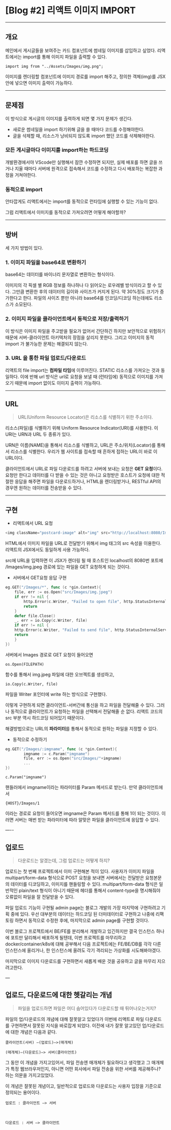 # [Blog #2] 리액트 이미지 IMPORT

---

## 개요

메인에서 게시글들을 보여주는 카드 컴포넌트에 썸네일 이미지를 삽입하고 싶었다. 리액트에서는 import를 통해 이미지 파일을 출력할 수 있다.

```JS
import img from "../Assets/Images/img.png";
```

이미지를 렌더링할 컴포넌트에 이미지 경로를 import 해주고, 정의한 객체(img)를 JSX 안에 넣으면 이미지 출력이 가능하다.

---

## 문제점

이 방식으로 게시글의 이미지를 출력하게 되면 몇 가지 문제가 생긴다.

* 새로운 썸네일을 import 하기위해 글을 쓸 때마다 코드를 수정해야한다.
* 글을 삭제할 때, 리소스가 낭비되지 않도록 import 했던 코드를 삭제해야한다.

### 모든 게시글마다 이미지를 import하는 하드코딩

개발환경에서야 VScode만 실행해서 잠깐 수정하면 되지만, 실제 배포를 하면 글을 쓰거나 지울 때마다 서버에 원격으로 접속해서 코드를 수정하고 다시 배포하는 복잡한 과정을 거쳐야한다.

### 동적으로 import

안타깝게도 리액트에서는 import를 동적으로 런타임에 실행할 수 있는 기능이 없다.

그럼 리액트에서 이미지를 동적으로 가져오려면 어떻게 해야할까?

---

## 방버

세 가지 방법이 있다.

### 1. 이미지 파일을 base64로 변환하기 

base64는 데이터를 바이너리 문자열로 변환하는 형식이다.

이미지의 각 픽셀 별 RGB 정보를 하나하나 다 읽어오는 로우레벨 방식이라고 할 수 있다. 그만큼 변환한 후의 데이터의 길이와 사이즈가 커지게 된다. 약 30%정도 크기가 증가한다고 한다. 파일의 사이즈 뿐만 아니라 base64를 인코딩/디코딩 하는데에도 리소스가 소모된다.

### 2. 이미지 파일을 클라이언트에서 동적으로 저장/출력하기 

이 방식은 이미지 파일을 주고받을 필요가 없어서 간단하긴 하지만 보안적으로 위험하기 때문에 서버-클라이언트 아키텍처의 장점을 살리지 못한다. 그리고 이미지의 동적 import 가 불가능한 문제는 해결되지 않는다.

### 3. **URL 을 통한 파일 업로드/다운로드**

리액트의 file import는 **컴파일 타임**에 이루어진다. STATIC 리소스를 가져오는 것과 동일하다. 이에 반해 url 방식은 url로 요청을 보낼 때 (런타임에) 동적으로 이미지를 가져오기 때문에 import 없이도 이미지 출력이 가능하다.

---

## URL

> URL(Uniform Resource Locator)은 리소스를 식별하기 위한 주소이다.

리소스(파일)를 식별하기 위해 Uniform Resource Indicator(URI)를 사용한다. 이 URI는 URN과 URL 두 종류가 있다.

URN은 이름(NAME)을 통해서 리소스를 식별하고, URL은 주소/위치(Locator)를 통해서 리소스를 식별한다. 우리가 웹 사이트를 접속할 때 흔하게 접하는 URL이 바로 이 URL이다.

클라이언트에서 URL로 파일 다운로드를 하려고 서버에 보내는 요청은 **GET 요청**이다. 요청만 한다고 데이터를 다 받을 수 있는 것은 아니고 요청받은 호스트가 요청에 대한 적절한 응답을 해주면 파일을 다운로드하거나, HTML을 렌더링받거나, RESTful API의 경우엔 원하는 데이터를 전송받을 수 있다.

---

## 구현

* 리액트에서 URL 요청
```js
<img className="postcard-image" alt="img" src="http://localhost:8080/Images/img.jpeg"/>
```

HTML에서 이미지 파일을 URL로 전달받기 위해서 img 태그의 src 속성을 이용한다. 리액트의 JSX에서도 동일하게 사용 가능하다.

src에 URL을 입력하면 이 JSX가 렌더링 될 때 호스트인 localhost의 8080번 포트에 /Images/img.jpeg 경로에 있는 파일을 GET 요청하게 되는 것이다.


* 서버에서 GET요청 응답 구현
```go
eg.GET("/Images/*", func (c *gin.Context){
    file, err := os.Open("src/Images/img.jpeg")
    if err != nil {
        http.Error(c.Writer, "Failed to open file", http.StatusInternalServerError)
        return
    }
    defer file.Close()
    _, err = io.Copy(c.Writer, file)
    if err != nil {
    http.Error(c.Writer, "Failed to send file", http.StatusInternalServerError)
    return
    }
})
```

서버에서 Images 경로로 GET 요청이 들어오면 

    os.Open(FILEPATH)
    
함수를 통해서 img.jpeg 파일에 대한 오브젝트를 생성하고, 

    io.Copy(c.Writer, file)

파일을 Writer 포인터에 write 하는 방식으로 구현했다.

이렇게 구현하게 되면 클라이언트-서버간에 통신을 하고 파일을 전달해줄 수 있다. 그러나 동적으로 클라이언트가 요청하는 파일을 선택해서 전달해줄 순 없다. 리액트 코드의 src 부분 역시 하드코딩 되어있기 때문이다.

해결방법으로는 URL의 **파라미터**를 통해서 동적으로 원하는 파일을 지정할 수 있다.

* 동적으로 수정하기
```go
eg.GET("/Images/:imgname", func (c *gin.Context){
        imgname := c.Param("imgname")
        file, err := os.Open("src/Images/"+imgname)
        ...
})
```

    c.Param("imgname")

핸들러에서 imgname이라는 파라미터를 Param 메서드로 받는다. 만약 클라이언트에서

    {HOST}/Images/1

이라는 경로로 요청이 들어오면 imgname은 Param 메서드를 통해 1이 되는 것이다. 이러면 서버는 매번 받는 파라미터에 따라 알맞은 파일을 클라이언트에 응답할 수 있다.

—--

## 업로드

> 다운로드는 알겠는데, 그럼 업로드는 어떻게 하지?

업로드는 첫 번째 프로젝트에서 이미 구현해본 적이 있다. 사용자가 이미지 파일을 multipart/form-data 형식으로 POST 요청을 보내면 서버에서는 전달받은 요청본문의 데이터를 디코딩하고, 이미지를 핸들링할 수 있다.
multipart/form-data 형식은 일반적인 plain/text 형식이 아니기 때문에 헤더를 통해서 content-type을 명시해줘야 오류없이 파일을 잘 전달받을 수 있다.

파일 업로드 기능이 구현될 admin page는 블로그 개발의 가장 마지막에 구현하려고 기획 중에 있다. 우선 대부분의 데이터는 하드코딩 된 더미데이터로 구현하고 나중에 리팩토링 하면서 동적으로 수정한 후에, 마지막으로 admin page를 구현할 것이다.

이번 블로그 프로젝트에서 BE/FE를 분리해서 개발하고 있긴하지만 결국 인스턴스 하나에 포트만 달리해서 배포하게 될텐데, 이번 프로젝트를 마무리하고 docker/container/k8s에 대해 공부해서 다음 프로젝트에는 FE/BE/DB를 각각 다른 인스턴스에 올리거나, 한 인스턴스에 올려도 각기 격리되는 가상화를 시도해봐야겠다.

마지막으로 이미지 다운로드를 구현하면서 새롭게 배운 것을 공유하고 글을 마무리 지으려고한다.

—

## 업로드, 다운로드에 대한 헷갈리는 개념

> 파일을 업로드하면 파일은 어디 숨어있다가 다운로드할 때 튀어나오는거지?

파일의 업/다운로드의 개념에 대해 잘못알고 있었다가 이번에 리액트로 파일 다운로드를 구현하면서 잘못된 지식을 바로잡게 되었다. 이전에 내가 잘못 알고있던 업/다운로드에 대한 개념은 다음과 같다.

    클라이언트(서버) —(업로드)—>(매개체)

> 
      
    (매개체)—(다운로드)—> 서버(클라이언트)

그 동안 이 개념을 가지고있어서, 파일 전송엔 매개체가 필요하다고 생각했고 그 매개체가 특정 웹브라우저인지, 아니면 어떤 회사에서 파일 전송을 위한 서버를 제공해주나? 하는 의문을 가지고있었다.

이 개념은 잘못된 개념이고, 일반적으로 업로드와 다운로드는 사용자 입장을 기준으로 정의되는 용어이다.

    업로드 : 클라이언트 —> 서버
<br>

    다운로드 : 서버 —> 클라이언트